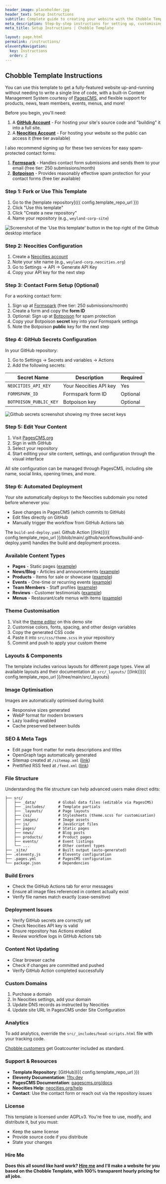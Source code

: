 ```yaml
---
header_image: placeholder.jpg
header_text: Setup Instructions
subtitle: Complete guide to creating your website with the Chobble Template
meta_description: Step-by-step instructions for setting up, customising, and deploying your website using the Chobble Template
meta_title: Setup Instructions | Chobble Template

layout: page.html
permalink: /instructions/
eleventyNavigation:
  key: Instructions
  order: 2
---
```


## Chobble Template Instructions

You can use this template to get a fully-featured website up-and-running without needing to write a single line of code, with a built-in Content Management System courtesy of [PagesCMS](https://pagescms.org), and flexible support for products, news, team members, events, menus, and more!

Before you begin, you'll need:

1. A **[GitHub Account](https://github.com)** - For hosting your site's source code and "building" it into a full site.
2. A **[Neocities Account](https://neocities.org)** - For hosting your website so the public can access it (free tier available)

I also recommend signing up for these two services for easy spam-protected contact forms:

1. **[Formspark](https://formspark.io)** - Handles contact form submissions and sends them to your email (free tier: 250 submissions/month)
2. **[Botpoison](https://botpoison.com)** - Provides reasonably effective spam protection for your contact forms (free tier available)

### Step 1: Fork or Use This Template

1. Go to the [template repository]({{ config.template_repo_url }})
2. Click "Use this template"
3. Click "Create a new repository"
4. Name your repository (e.g., `weyland-corp-site`)

![Screenshot of the 'Use this template' button in the top right of the Github desktop interface](/images/instructions-use-this-template.png)

### Step 2: Neocities Configuration

1. Create a [Neocities account](https://neocities.org)
2. Note your site name (e.g., `weyland-corp.neocities.org`)
3. Go to Settings → API → Generate API Key
4. Copy your API key for the next step

### Step 3: Contact Form Setup (Optional)

For a working contact form:

1. Sign up at [Formspark](https://formspark.io) (free tier: 250 submissions/month)
2. Create a form and copy the **form ID**
3. Optional: Sign up at [Botpoison](https://botpoison.com) for spam protection
4. Copy your Botpoison **secret** key into your Formspark settings
5. Note the Botpoison **public** key for the next step

### Step 4: GitHub Secrets Configuration

In your GitHub repository:

1. Go to Settings → Secrets and variables → Actions
2. Add the following secrets:

| Secret Name            | Description            | Required |
| ---------------------- | ---------------------- | -------- |
| `NEOCITIES_API_KEY`    | Your Neocities API key | Yes      |
| `FORMSPARK_ID`         | Formspark form ID      | Optional |
| `BOTPOISON_PUBLIC_KEY` | Botpoison key          | Optional |

![Github secrets screenshot showing my three secret keys](/images/instructions-github-secrets.png)

### Step 5: Edit Your Content

1. Visit [PagesCMS.org](https://pagescms.org)
2. Sign in with GitHub
3. Select your repository
4. Start editing your site content, settings, and configuration through the visual interface

All site configuration can be managed through PagesCMS, including site name, social links, opening times, and more.

### Step 6: Automated Deployment

Your site automatically deploys to the Neocities subdomain you noted before whenever you:

- Save changes in PagesCMS (which commits to GitHub)
- Edit files directly on GitHub
- Manually trigger the workflow from GitHub Actions tab

The `build-and-deploy.yaml` Github Action [(link)]({{ config.template_repo_url }}/blob/main/.github/workflows/build-and-deploy.yaml) handles the build and deployment process.

### Available Content Types

- **Pages** - Static pages ([example](/contact/))
- **News/Blog** - Articles and announcements ([example](/news/))
- **Products** - Items for sale or showcase ([example](/products/))
- **Events** - One-time or recurring events ([example](/events/))
- **Team Members** - Staff profiles ([example](/team/))
- **Reviews** - Customer testimonials ([example](/reviews/))
- **Menus** - Restaurant/cafe menus with items ([example](/menus/))

### Theme Customisation

1. Visit the [theme editor](/theme-editor/) on this demo site
2. Customise colors, fonts, spacing, and other design variables
3. Copy the generated CSS code
4. Paste it into `src/css/theme.scss` in your repository
5. Commit and push to apply your custom theme

### Layouts & Components

The template includes various layouts for different page types. View all available layouts and their documentation at:
`src/_layouts/` [(link)]({{ config.template_repo_url }}/tree/main/src/\_layouts)

### Image Optimisation

Images are automatically optimised during build:

- Responsive sizes generated
- WebP format for modern browsers
- Lazy loading enabled
- Cache preserved between builds

### SEO & Meta Tags

- Edit page front matter for meta descriptions and titles
- OpenGraph tags automatically generated
- Sitemap created at `/sitemap.xml` ([link](/sitemap.xml))
- Prettified RSS feed at `/feed.xml` ([link](/feed.xml))

### File Structure

Understanding the file structure can help advanced users make direct edits:

```
├── src/
│   ├── _data/          # Global data files (editable via PagesCMS)
│   ├── _includes/      # Template partials
│   ├── _layouts/       # Page layouts
│   ├── css/            # Stylesheets (theme.scss for customisation)
│   ├── images/         # Image assets
│   ├── js/             # JavaScript files
│   ├── pages/          # Static pages
│   ├── news/           # Blog posts
│   ├── products/       # Product pages
│   ├── events/         # Event listings
│   └── ...             # Other content types
├── _site/              # Built output (auto-generated)
├── .eleventy.js        # Eleventy configuration
├── .pages.yml          # PagesCMS configuration
└── package.json        # Dependencies
```

### Build Errors

- Check the GitHub Actions tab for error messages
- Ensure all image files referenced in content actually exist
- Verify file names match exactly (case-sensitive)

### Deployment Issues

- Verify GitHub secrets are correctly set
- Check Neocities API key is valid
- Ensure repository has Actions enabled
- Review workflow logs in GitHub Actions tab

### Content Not Updating

- Clear browser cache
- Check if changes are committed and pushed
- Verify GitHub Action completed successfully

### Custom Domains

1. Purchase a domain
2. In Neocities settings, add your domain
3. Update DNS records as instructed by Neocities
4. Update site URL in PagesCMS under Site Configuration

### Analytics

To add analytics, override the `src/_includes/head-scripts.html` file with your tracking code.

[Chobble customers](https://chobble.com) get Goatcounter included as standard.

### Support & Resources

- **Template Repository**: [GitHub]({{ config.template_repo_url }})
- **Eleventy Documentation**: [11ty.dev](https://www.11ty.dev)
- **PagesCMS Documentation**: [pagescms.org/docs](https://pagescms.org/docs)
- **Neocities Help**: [neocities.org/help](https://neocities.org/help)
- **Contact**: Use the contact form or reach out via the repository issues

### License

This template is licensed under AGPLv3. You're free to use, modify, and distribute it, but you must:

- Keep the same license
- Provide source code if you distribute
- State your changes

### Hire Me

**Does this all sound like hard work? [Hire me](https://chobble.com) and I'll make a website for you based on the Chobble Template, with 100% transparent hourly pricing for all jobs.**
